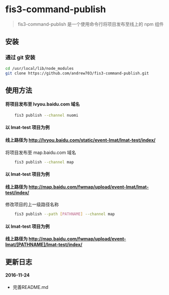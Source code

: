 # fis3-command-publish

> fis3-command-publish 是一个使用命令行将项目发布至线上的 npm 组件

## 安装

### 通过 git 安装
```sh
cd /usr/local/lib/node_modules
git clone https://github.com/andrew703/fis3-command-publish.git
```

## 使用方法
#### 将项目发布至 lvyou.baidu.com 域名
```sh
    fis3 publish --channel nuomi
```
#### 以 lmat-test 项目为例
#### 线上路径为 http://lvyou.baidu.com/static/event-lmat/lmat-test/index/

将项目发布至 map.baidu.com 域名
```sh
    fis3 publish --channel map
```
#### 以 lmat-test 项目为例
#### 线上路径为 http://map.baidu.com/fwmap/upload/event-lmat/lmat-test/index/

修改项目的上一级路径名称
```sh
    fis3 publish --path [PATHNAME] --channel map
```
#### 以 lmat-test 项目为例
#### 线上路径为 http://map.baidu.com/fwmap/upload/event-lmat/[PATHNAME]/lmat-test/index/

## 更新日志
#### 2016-11-24
* 完善README.md
